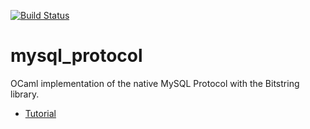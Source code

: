 [![Build Status](https://travis-ci.org/slegrand45/mysql_protocol.svg?branch=master)](https://travis-ci.org/slegrand45/mysql_protocol)


mysql_protocol
==============

OCaml implementation of the native MySQL Protocol with the Bitstring library.

- [Tutorial][tutorial]

[tutorial]: https://github.com/slegrand45/mysql_protocol/blob/master/tutorials/tutorial.pdf?raw=true

